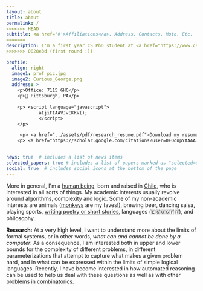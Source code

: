```yaml
---
layout: about
title: about
permalink: /
<<<<<<< HEAD
subtitle: <a href='#'>Affiliations</a>. Address. Contacts. Moto. Etc.
=======
description: I'm a first year CS PhD student at <a href="https://www.cs.cmu.edu/">Carnegie Mellon University</a>, where I am co-advised by <a href="http://www.cs.cmu.edu/~anupamg/">Anupam Gupta</a> and <a href="http://www.cs.cmu.edu/~mheule/">Marijn Heule</a>. Before that, I had the fortune of doing my masters under the greats <a href="https://pbarcelo.ing.uc.cl/">Pablo Barceló</a> and <a href="https://users.dcc.uchile.cl/~jperez/">Jorge Pérez</a>, on theoretical aspects of <i>interpretability in Machine Learning</i>. Even before that, I got engineering degrees from <a href="https://www.centralesupelec.fr/"> CentraleSupélec (École Centrale Paris)</a> , and <a href="http://ingenieria.uchile.cl/">University of Chile</a>.
>>>>>>> 0828e3d (first round :))

profile:
  align: right
  image1: prof_pic.jpg
  image2: Curious_George.png
  address: >
    <p>Office: 7115 GHC</p>
    <p>📍 Pittsburgh, PA</p>
   
    <p> <script language="javascript">
            aIjiFIAAVJvEKKV();
            </script> 
    </p>

     <p> <a href="../assets/pdf/research_resume.pdf">Download my resume</a></p>
    <p> <a href="https://scholar.google.com/citations?user=0EOonpYAAAAJ&hl=en&authuser=1">google scholar</a>, <a href="https://dblp.org/pid/242/3007.html">dblp</a></p>
    

news: true  # includes a list of news items
selected_papers: true # includes a list of papers marked as "selected={true}"
social: true  # includes social icons at the bottom of the page
---
```


More in general, I'm a [human being](https://en.wikipedia.org/wiki/Human), born and raised in [Chile](https://en.wikipedia.org/wiki/Chili_pepper), who is interested in all sorts of things. My academic interests usually revolve around algorithms, complexity and logic. Some of my non-academic interests are animals ([monkeys](https://static.independent.co.uk/2021/01/14/11/newFile-9.jpg?width=990&auto=webp&quality=75) are my faves!), brewing beer, dancing salsa, playing sports, [writing poetry or short stories](https://bsub.cl/escritos/), languages (🇪🇸🇺🇸🇫🇷), and philosophy.

**Research:** At a very high level, I want to understand more about the limits of formal systems, or in other words, _what can and cannot be done by a computer_. As a consequence, I am interested both in upper and lower bounds for the complexity of different problems, in different parameterizations that attempt to capture what makes a given problem hard, and in what can be expressed within the limits of simple logical languages. Recently, I have become interested in how automated reasoning can be used to help us deal with these questions as well as with other problems in combinatorics.
